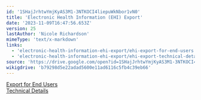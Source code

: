 ```yaml
---
id: '1SHajJrhtwYmjKyAS3M1-3NTKOCI4liepuWkNbor1vN0'
title: 'Electronic Health Information (EHI) Export'
date: '2023-11-09T16:47:56.653Z'
version: 25
lastAuthor: 'Nicole Richardson'
mimeType: 'text/x-markdown'
links:
  - 'electronic-health-information-ehi-export/ehi-export-for-end-users.md'
  - 'electronic-health-information-ehi-export/ehi-export-technical-details.md'
source: 'https://drive.google.com/open?id=1SHajJrhtwYmjKyAS3M1-3NTKOCI4liepuWkNbor1vN0'
wikigdrive: 'b79298d5e22adad5600e11ad6116c5fb4c39eb66'
---
```

[Export for End Users](electronic-health-information-ehi-export/ehi-export-for-end-users.md)  
[Technical Details](electronic-health-information-ehi-export/ehi-export-technical-details.md)


